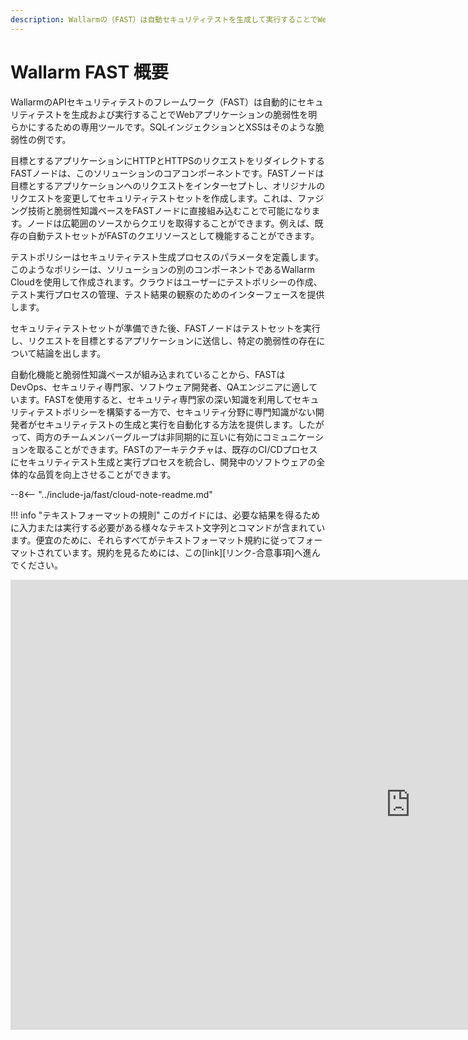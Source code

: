 ```yaml
---
description: Wallarmの（FAST）は自動セキュリティテストを生成して実行することでWebアプリケーションの脆弱性を特定するために構築された専用ツールです。
---
```


[link-agreements]:      AGREEMENTS.md

#   Wallarm FAST 概要

WallarmのAPIセキュリティテストのフレームワーク（FAST）は自動的にセキュリティテストを生成および実行することでWebアプリケーションの脆弱性を明らかにするための専用ツールです。SQLインジェクションとXSSはそのような脆弱性の例です。

目標とするアプリケーションにHTTPとHTTPSのリクエストをリダイレクトするFASTノードは、このソリューションのコアコンポーネントです。FASTノードは目標とするアプリケーションへのリクエストをインターセプトし、オリジナルのリクエストを変更してセキュリティテストセットを作成します。これは、ファジング技術と脆弱性知識ベースをFASTノードに直接組み込むことで可能になります。ノードは広範囲のソースからクエリを取得することができます。例えば、既存の自動テストセットがFASTのクエリソースとして機能することができます。

テストポリシーはセキュリティテスト生成プロセスのパラメータを定義します。このようなポリシーは、ソリューションの別のコンポーネントであるWallarm Cloudを使用して作成されます。クラウドはユーザーにテストポリシーの作成、テスト実行プロセスの管理、テスト結果の観察のためのインターフェースを提供します。

セキュリティテストセットが準備できた後、FASTノードはテストセットを実行し、リクエストを目標とするアプリケーションに送信し、特定の脆弱性の存在について結論を出します。

自動化機能と脆弱性知識ベースが組み込まれていることから、FASTはDevOps、セキュリティ専門家、ソフトウェア開発者、QAエンジニアに適しています。FASTを使用すると、セキュリティ専門家の深い知識を利用してセキュリティテストポリシーを構築する一方で、セキュリティ分野に専門知識がない開発者がセキュリティテストの生成と実行を自動化する方法を提供します。したがって、両方のチームメンバーグループは非同期的に互いに有効にコミュニケーションを取ることができます。FASTのアーキテクチャは、既存のCI/CDプロセスにセキュリティテスト生成と実行プロセスを統合し、開発中のソフトウェアの全体的な品質を向上させることができます。

--8<-- "../include-ja/fast/cloud-note-readme.md"

!!! info "テキストフォーマットの規則"
    このガイドには、必要な結果を得るために入力または実行する必要がある様々なテキスト文字列とコマンドが含まれています。便宜のために、それらすべてがテキストフォーマット規約に従ってフォーマットされています。規約を見るためには、この[link][リンク-合意事項]へ進んでください。

<div class="video-wrapper">
  <iframe width="1280" height="720" src="https://www.youtube.com/embed/Me4o4v7dPyM" frameborder="0" allow="accelerometer; autoplay; encrypted-media; gyroscope; picture-in-picture" allowfullscreen loading="lazy"></iframe>
</div>
